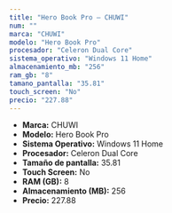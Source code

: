 ```yaml
---
title: "Hero Book Pro — CHUWI"
num: ""
marca: "CHUWI"
modelo: "Hero Book Pro"
procesador: "Celeron Dual Core"
sistema_operativo: "Windows 11 Home"
almacenamiento_mb: "256"
ram_gb: "8"
tamano_pantalla: "35.81"
touch_screen: "No"
precio: "227.88"
---
```

<ul>
<li><strong>Marca:</strong> CHUWI</li>
<li><strong>Modelo:</strong> Hero Book Pro</li>
<li><strong>Sistema Operativo:</strong> Windows 11 Home</li>
<li><strong>Procesador:</strong> Celeron Dual Core </li>
<li><strong>Tamaño de pantalla:</strong> 35.81</li>
<li><strong>Touch Screen:</strong> No</li>
<li><strong>RAM (GB):</strong> 8</li>
<li><strong>Almacenamiento (MB):</strong> 256</li>
<li><strong>Precio:</strong> 227.88</li>
</ul>